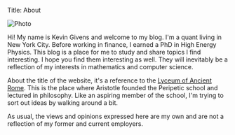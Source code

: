 Title: About

![Photo]({attach}KG_BW_Pic_small.jpg)

Hi!  My name is Kevin Givens and welcome to my blog. I'm a quant living in New York City.  Before working in finance, I earned a PhD in High Energy Physics. This blog is a place for me to study and share topics I find interesting.  I hope you find them interesting as well.  They will inevitably be a reflection of my interests in mathematics and computer science.   

About the title of the website, it's a reference to the [Lyceum of Ancient Rome](https://en.wikipedia.org/wiki/Lyceum_(Classical)).  This is the place where Aristotle founded the Peripetic school and lectured in philosophy.  Like an aspiring member of the school, I'm trying to sort out ideas by walking around a bit.         

As usual, the views and opinions expressed here are my own and are not a reflection of my former and current employers.
